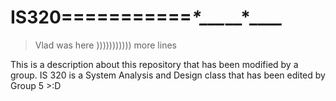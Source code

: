 # IS320===========**_*_*___*__*_**__*_*

> Vlad was here )))))))))))
more lines 

This is a description about this repository that has been modified by a group. IS 320 is a System Analysis and Design class
that has been edited by Group 5 >:D
